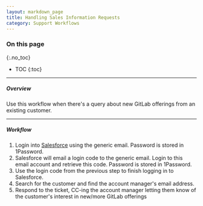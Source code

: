 ```yaml
---
layout: markdown_page
title: Handling Sales Information Requests
category: Support Workflows
---
```


### On this page
{:.no_toc}

- TOC
{:toc}

----

##### Overview

Use this workflow when there's a query about new GitLab offerings from an existing
customer.


______________

##### Workflow

1. Login into [Salesforce](https://login.salesforce.com/index.html.md/index.html.md) using the generic
email. Password is stored in 1Password.
1. Salesforce will email a login code to the generic email. Login to this
email account and retrieve this code. Password is stored in 1Password.
1. Use the login code from the previous step to finish logging in to Salesforce.
1. Search for the customer and find the account manager's email address.
1. Respond to the ticket, CC-ing the account manager letting them know of the 
customer's interest in new/more GitLab offerings